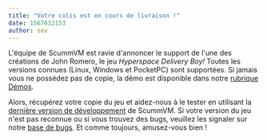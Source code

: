 ```yaml
---
title: "Votre colis est en cours de livraison !"
date: 1567632153
author: sev
---
```


L'équipe de ScummVM est ravie d'annoncer le support de l'une des créations de John Romero, le jeu *Hyperspace Delivery Boy!* Toutes les versions connues (Linux, Windows et PocketPC) sont supportées. Si jamais vous ne possédez pas de copie, la démo est disponible dans notre [rubrique Démos](/demos/).

Alors, récupérez votre copie du jeu et aidez-nous à le tester en utilisant la [dernière version de développement](https://buildbot.scummvm.org/builds.html) de ScummVM. Si votre version du jeu n'est pas reconnue ou si vous trouvez des bugs, veuillez les signaler sur notre [base de bugs](https://bugs.scummvm.org). Et comme toujours, amusez-vous bien !
